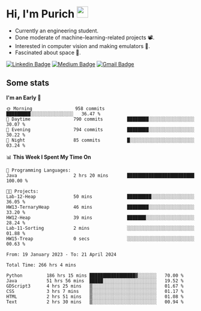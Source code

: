 <h1 align="left">Hi, I'm Purich
<img src="https://media.giphy.com/media/hvRJCLFzcasrR4ia7z/giphy.gif" width="30px"/></h1>

* Currently an engineering student.
* Done moderate of machine-learning-related projects :film_projector:.
* Interested in computer vision and making emulators :space_invader:.
* Fascinated about space :milky_way:.

[![Linkedin Badge](https://img.shields.io/badge/-Purich-blue?style=flat-square&logo=Linkedin&logoColor=white&link=https://www.linkedin.com/in/purich-siritip-16b3b3255/)](https://www.linkedin.com/in/purich-siritip-16b3b3255) [![Medium Badge](https://img.shields.io/badge/-@purich-gray?style=flat-square&labelColor=000000&logo=Medium&link=https://medium.com/@phuritsiritip)](https://medium.com/@phuritsiritip)
[![Gmail Badge](https://img.shields.io/badge/-mark.phurit@gmail.com-c14438?style=flat-square&logo=Gmail&logoColor=white&link=mailto:mark.phurit@gmail.com)](mailto:mark.phurit@gmail.com)

## Some stats

  
  <!--START_SECTION:waka-->
**I'm an Early 🐤** 

```text
🌞 Morning                958 commits         █████████░░░░░░░░░░░░░░░░   36.47 % 
🌆 Daytime                790 commits         ████████░░░░░░░░░░░░░░░░░   30.07 % 
🌃 Evening                794 commits         ████████░░░░░░░░░░░░░░░░░   30.22 % 
🌙 Night                  85 commits          █░░░░░░░░░░░░░░░░░░░░░░░░   03.24 % 
```


📊 **This Week I Spent My Time On** 

```text
💬 Programming Languages: 
Java                     2 hrs 20 mins       █████████████████████████   100.00 % 

🐱‍💻 Projects: 
Lab-12-Heap              50 mins             █████████░░░░░░░░░░░░░░░░   36.05 % 
HW13-TernaryHeap         46 mins             ████████░░░░░░░░░░░░░░░░░   33.20 % 
HW12-Heap                39 mins             ███████░░░░░░░░░░░░░░░░░░   28.24 % 
Lab-11-Sorting           2 mins              ░░░░░░░░░░░░░░░░░░░░░░░░░   01.88 % 
HW15-Treap               0 secs              ░░░░░░░░░░░░░░░░░░░░░░░░░   00.63 % 
```


<!--END_SECTION:waka-->

  <!--START_SECTION:waka-simple-->

```text
From: 19 January 2023 - To: 21 April 2024

Total Time: 266 hrs 4 mins

Python         186 hrs 15 mins █████████████████▓░░░░░░░   70.00 %
Java           51 hrs 56 mins  █████░░░░░░░░░░░░░░░░░░░░   19.52 %
GDScript3      4 hrs 25 mins   ▒░░░░░░░░░░░░░░░░░░░░░░░░   01.67 %
CSS            3 hrs 7 mins    ▒░░░░░░░░░░░░░░░░░░░░░░░░   01.17 %
HTML           2 hrs 51 mins   ▒░░░░░░░░░░░░░░░░░░░░░░░░   01.08 %
Text           2 hrs 30 mins   ▒░░░░░░░░░░░░░░░░░░░░░░░░   00.94 %
```

<!--END_SECTION:waka-simple-->

  <!--![Anurag's GitHub stats](https://github-readme-stats.vercel.app/api?username=vikimark&show_icons=true&theme=gruvbox_light)-->
  
<!--
**vikimark/vikimark** is a ✨ _special_ ✨ repository because its `README.md` (this file) appears on your GitHub profile.

Here are some ideas to get you started:

- 🔭 I’m currently working on ...
- 🌱 I’m currently learning ...
- 👯 I’m looking to collaborate on ...
- 🤔 I’m looking for help with ...
- 💬 Ask me about ...
- 📫 How to reach me: ...
- 😄 Pronouns: ...
- ⚡ Fun fact: ...
-->

